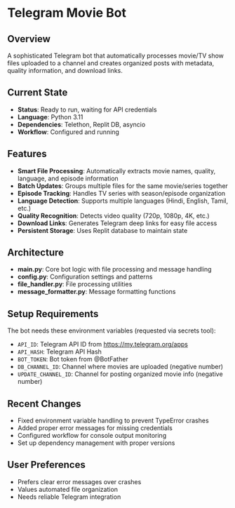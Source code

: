 # Telegram Movie Bot

## Overview
A sophisticated Telegram bot that automatically processes movie/TV show files uploaded to a channel and creates organized posts with metadata, quality information, and download links.

## Current State
- **Status**: Ready to run, waiting for API credentials
- **Language**: Python 3.11
- **Dependencies**: Telethon, Replit DB, asyncio
- **Workflow**: Configured and running

## Features
- **Smart File Processing**: Automatically extracts movie names, quality, language, and episode information
- **Batch Updates**: Groups multiple files for the same movie/series together
- **Episode Tracking**: Handles TV series with season/episode organization
- **Language Detection**: Supports multiple languages (Hindi, English, Tamil, etc.)
- **Quality Recognition**: Detects video quality (720p, 1080p, 4K, etc.)
- **Download Links**: Generates Telegram deep links for easy file access
- **Persistent Storage**: Uses Replit database to maintain state

## Architecture
- **main.py**: Core bot logic with file processing and message handling
- **config.py**: Configuration settings and patterns
- **file_handler.py**: File processing utilities
- **message_formatter.py**: Message formatting functions

## Setup Requirements
The bot needs these environment variables (requested via secrets tool):
- `API_ID`: Telegram API ID from https://my.telegram.org/apps
- `API_HASH`: Telegram API Hash 
- `BOT_TOKEN`: Bot token from @BotFather
- `DB_CHANNEL_ID`: Channel where movies are uploaded (negative number)
- `UPDATE_CHANNEL_ID`: Channel for posting organized movie info (negative number)

## Recent Changes
- Fixed environment variable handling to prevent TypeError crashes
- Added proper error messages for missing credentials
- Configured workflow for console output monitoring
- Set up dependency management with proper versions

## User Preferences
- Prefers clear error messages over crashes
- Values automated file organization
- Needs reliable Telegram integration